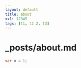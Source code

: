 ```yaml
--- 
layout: default 
title: about
xx1: 12345
tags: [t1, t2 2, t3]
--- 
```


# _posts/about.md

```c#
var x = 1;
```
